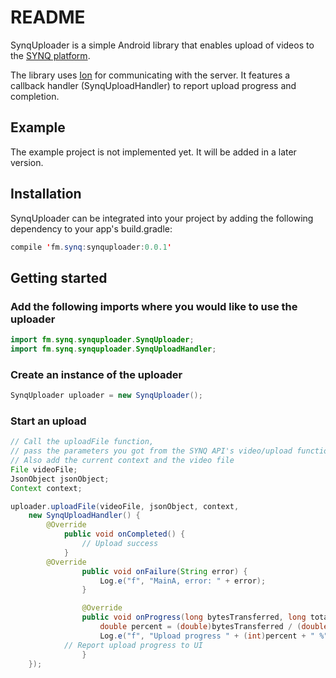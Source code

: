 # README #


SynqUploader is a simple Android library that enables upload of videos to the [SYNQ platform](https://www.synq.fm).

The library uses [Ion](https://github.com/koush/ion) for communicating with the server. It features a callback handler (SynqUploadHandler) to report upload progress and completion.

## Example

The example project is not implemented yet. It will be added in a later version.

## Installation

SynqUploader can be integrated into your project by adding the following dependency to your app's build.gradle: 

```java
compile 'fm.synq:synquploader:0.0.1'
```

## Getting started

### Add the following imports where you would like to use the uploader

```java
import fm.synq.synquploader.SynqUploader;
import fm.synq.synquploader.SynqUploadHandler;
```

### Create an instance of the uploader

```java
SynqUploader uploader = new SynqUploader();
```

### Start an upload

```java
// Call the uploadFile function, 
// pass the parameters you got from the SYNQ API's video/upload function as a JsonObject
// Also add the current context and the video file
File videoFile;
JsonObject jsonObject;
Context context;

uploader.uploadFile(videoFile, jsonObject, context, 
    new SynqUploadHandler() {
		@Override
        	public void onCompleted() {
        		// Upload success
        	}
		@Override
            	public void onFailure(String error) {
                	Log.e("f", "MainA, error: " + error);
            	}

            	@Override
            	public void onProgress(long bytesTransferred, long totalSize) {
                	double percent = (double)bytesTransferred / (double)totalSize * 100.0;
                	Log.e("f", "Upload progress " + (int)percent + " %");
			// Report upload progress to UI
            	}
    });
```
